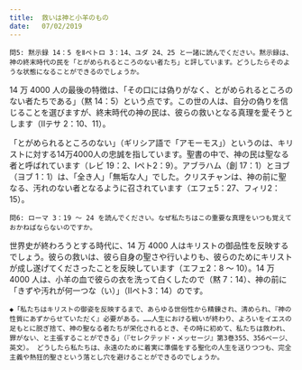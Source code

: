 ```yaml
---
title:  救いは神と小羊のもの
date:   07/02/2019
---
```


`問5: 黙示録 14：5 をⅡペトロ 3：14、ユダ 24、25 と一諸に読んでください。黙示録は、神の終末時代の民を「とがめられるところのない者たち」と評しています。どうしたらそのような状態になることができるのでしょうか。`

14 万 4000 人の最後の特徴は、「その口には偽りがなく、とがめられるところのない者たちである」（黙 14：5）という点です。この世の人は、自分の偽りを信じることを選びますが、終末時代の神の民は、彼らの救いとなる真理を愛そうとします（Ⅱテサ 2：10、11）。

「とがめられるところのない」（ギリシア語で「アモーモス」）というのは、キリストに対する14万4000人の忠誠を指しています。聖書の中で、神の民は聖なる者と呼ばれています（レビ 19：2、Ⅰペト2：9）。アブラハム（創 17：1）とヨブ（ヨブ 1：1）は、「全き人」「無垢な人」でした。クリスチャンは、神の前に聖なる、汚れのない者となるように召されています（エフェ5：27、フィリ2：15）。

`問6: ローマ 3：19 ～ 24 を読んでください。なぜ私たちはこの重要な真理をいつも覚えておかねばならないのですか。`

世界史が終わろうとする時代に、14 万 4000 人はキリストの御品性を反映するでしょう。彼らの救いは、彼ら自身の聖さや行いよりも、彼らのためにキリストが成し遂げてくださったことを反映しています（エフェ2：8 ～ 10）。14 万 4000 人は、小羊の血で彼らの衣を洗って白くしたので（黙 7：14）、神の前に「きずや汚れが何一つな（い）」（Ⅱペト3：14）のです。

`◆「私たちはキリストの御姿を反映するまで、あらゆる世俗性から精錬され、清められ、『神の性質にあずからせていただく』必要がある。……人生における戦いが終わり、よろいをイエスの足もとに脱ぎ捨て、神の聖なる者たちが栄化されるとき、その時に初めて、私たちは救われ、罪がない、と主張することができる」（『セレクテッド・メッセージ』第3巻355、356ページ、英文）。 どうしたら私たちは、永遠のために着実に準備をする聖化の人生を送りつつも、完全主義や熱狂的聖さという落とし穴を避けることができるのでしょうか。`